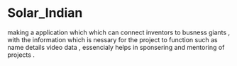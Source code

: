 # Solar_Indian
making a application which which can connect inventors to busness giants , with the information which is nessary for  the  project to function such as name details video data , essencialy helps in sponsering and mentoring of  projects .
